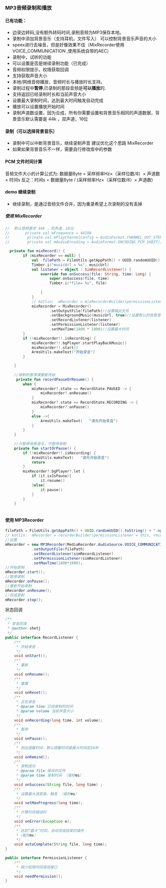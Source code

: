 ###  MP3音频录制和播放

#### 已有功能：

- 边录边转码,没有额外转码时间,录制音频为MP3保存本地。
- 录制中添加背景音乐（支持耳机，文件写入） 可以控制背景音乐声音的大小
- speex进行去噪音，但是好像效果不佳（MixRecorder使用VOICE_COMMUNICATION ,使用系统自带的AEC）
- 录制中，试听的功能 
- 可以设置是否是继续录制功能（已完成）
- 音频权限提示，权限获取回调
- 支持获取声音大小
- 本地/网络音频播放，音频时长与播放时长支持。
- 录制过程中**暂停**,已录制的那段音频是**可以播放**的.
- 支持返回已经录制时长和当前声音大小
- 设置最大录制时间，达到最大时间触发自动完成
- 播放可以设置播放开始时间
- 录制声道数设置，因为合成，所有你需要设置和背景音乐相同的声道数据，背景音乐默认需要是 44k ，双声道，16位


#### 录制（可以选择背景音乐）
  - 录制中可以中断背景音乐，继续录制声音  建议优化这个思路 MixRecorder
  - 如果如果背景音乐不一样，需要自行修改库中的参数
  
#### PCM 文件时间计算

音频文件大小的计算公式为: 数据量Byte = 采样频率Hz×（采样位数/8）× 声道数 × 时间s
反之：时间s = 数据量Byte / (采样频率Hz×（采样位数/8）× 声道数)

#### demo 继续录制 
- 继续录制，是通过音频文件合并，因为重录希望上次录制的没有丢掉


##### 使用 MixRecorder
``` kotlin
//  默认音频要求 44k ，双声道，16位
//       private val mFrequence = 44100
//        private val mPlayChannelConfig = AudioFormat.CHANNEL_OUT_STEREO(双声道)
//        private val mAudioEncoding = AudioFormat.ENCODING_PCM_16BIT//一个采样点16比特-2个字节

  private fun mixRecord() {
        if (mixRecorder == null) {
            val  filePath = FileUtils.getAppPath() + UUID.randomUUID().toString() + "bg.mp3"
            Timber.i("musicUrl = %s", musicUrl)
            val listener = object : SimRecordListener() {
                override fun onSuccess(file: String, time: Long) {
                    super.onSuccess(file, time)
                    Timber.i("file= %s", file)
       
                }
            }
            // kotlin:  mRecorder = mixRecorderBuilder(permissionListener = this, recordListener = this)
            mixRecorder = MixRecorder()
                    .setOutputFile(filePath)//设置输出文件
                    .setBackgroundMusic(musicUrl, true)//设置默认的背景音乐
                    .setRecordListener(listener)
                    .setPermissionListener(listener)
                    .setMaxTime(1800 * 1000)//设置最大时间
        }
        if (!mixRecorder!!.isRecording) {
            mixRecorder!!.bgPlayer.startPlayBackMusic()
            mixRecorder!!.start()
            ArmsUtils.makeText("开始录音")
        }

    }
    
    //录制的暂停课重新开始
     private fun recordPauseOrResume() {
        when {
            mixRecorder?.state == RecordState.PAUSED -> {
                mixRecorder?.onResume()
            }
            mixRecorder?.state == RecordState.RECORDING -> {
                mixRecorder?.onPause()
            }
            else ->{
                ArmsUtils.makeText(   "请先开始录音")
            }
        }
    }
    
    //只暂停背景音乐，不暂停录制
    private fun startOrPause() {
        if (!mixRecorder!!.isRecording) {
            ArmsUtils.makeText(   "请先开始录音")
            return
        }
        mixRecorder?.bgPlayer?.let {
            if (it.isIsPause){
                it.resume()
            }else{
                it.pause()
            }
        }
    }
    
```


#### 使用 MP3Recorder
```java
filePath = FileUtils.getAppPath() + UUID.randomUUID().toString() + ".mp3";
// kotlin:  mRecorder = recorderBuilder(permissionListener = this, recordListener = this)
//设置
mRecorder = new MP3Recorder(MediaRecorder.AudioSource.VOICE_COMMUNICATION,BuildConfig.DEBUG)      
			.setOutputFile(filePath)        
			.setRecordListener(simRecordListener)    			
			.setPermissionListener(simRecordListener)        
			.setMaxTime(1800*1000);
//开始录制
mRecorder.start();
//暂停录制
mRecorder.onPause();
//重新开始录制
mRecorder.onResume();
//完成录制
mRecorder.stop();
```

状态回调

```java
/**
 * 录音回调
 * @author shetj
 */
public interface RecordListener {
	/**
	 * 开始录音
	 */
	void onStart();
	/**
	 * 重新
	 */
	void onResume();
	/**
	 * 重置
	 */
	void onReset();
	/**
	 * 正在录音
	 * @param time 已经录制的时间
	 * @param volume 当前声音大小
	 */
	void onRecording(long time, int volume);
	/**
	 * 暂停
	 */
	void onPause();
	/**
	 * 到达提醒时间，默认提醒时间是最大时间前10秒
	 */
	void onRemind();
	/**
	 * 录制成功
	 * @param file 保存的文件
	 * @param time 录制时间 （毫秒ms）
	 */
	void onSuccess(String file, long time) ;
	/**
	 * 设置最大进度条，触发 （毫秒ms）
	 */
	void setMaxProgress(long time);
	/**
	 * 计算时间错误时
	 */
	void onError(Exception e);
	/**
	 * 达到“最大”时间，自动完成结束的操作
	 *（毫秒ms）
	 */
	void autoComplete(String file, long time);
}
```

```java
public interface PermissionListener {
	/**
	 * 缺少权限时回调该接口
	 */
	void needPermission();
}
```
